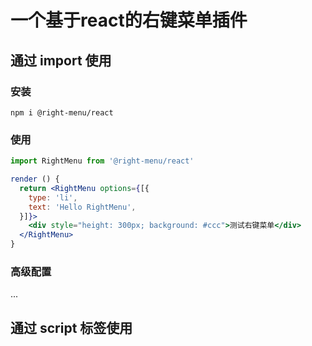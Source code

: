 
# 一个基于react的右键菜单插件

## 通过 import 使用

### 安装

```shell
npm i @right-menu/react
```

### 使用

```jsx
import RightMenu from '@right-menu/react'

render () {
  return <RightMenu options={[{
    type: 'li',
    text: 'Hello RightMenu',
  }]}>
    <div style="height: 300px; background: #ccc">测试右键菜单</div>
  </RightMenu>
}
```

### 高级配置

...

## 通过 script 标签使用

```html

```
